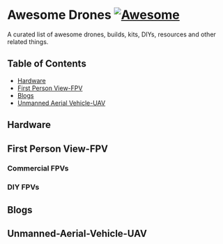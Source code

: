 # Awesome Drones [![Awesome](https://cdn.rawgit.com/sindresorhus/awesome/d7305f38d29fed78fa85652e3a63e154dd8e8829/media/badge.svg)](https://github.com/piyushchauhan/awesome-drones)

A curated list of awesome drones, builds, kits, DIYs, resources and other related things.

## Table of Contents

* [Hardware](#Hardware)
* [First Person View-FPV](#First-Person-View-FPV)
* [Blogs](#Blogs)
* [Unmanned Aerial Vehicle-UAV](#Unmanned-Aerial-Vehicle-UAV)

## Hardware

## First Person View-FPV
### Commercial FPVs
### DIY FPVs

## Blogs

## Unmanned-Aerial-Vehicle-UAV
